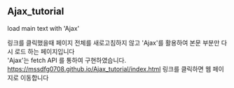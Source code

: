 <h2>Ajax_tutorial</h2>

<p>
  load main text with 'Ajax'
</p>
<p>
  링크를 클릭했을때 페이지 전체를 새로고침하지 않고 'Ajax'를 활용하여 본문 부분만 다시 로드 하는 페이지입니다<br>
  'Ajax'는 fetch API 를 통하여 구현하였습니다.<br>
  <a href="https://mssdfg0708.github.io/Ajax_tutorial/index.html">https://mssdfg0708.github.io/Ajax_tutorial/index.html</a> 링크를 클릭하면 웹 페이지로 이동합니다
</p>

